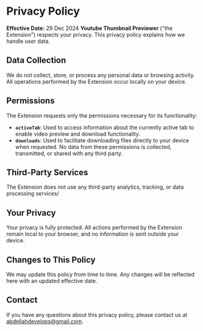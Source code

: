 # Privacy Policy

**Effective Date:** 29 Dec 2024
**Youtube Thumbnail Previewer** ("the Extension") respects your privacy. This privacy policy explains how we handle user data.

## Data Collection
We do not collect, store, or process any personal data or browsing activity. All operations performed by the Extension occur locally on your device.

## Permissions
The Extension requests only the permissions necessary for its functionality:
- **`activeTab`**: Used to access information about the currently active tab to enable video preview and download functionality.
- **`downloads`**: Used to facilitate downloading files directly to your device when requested.
No data from these permissions is collected, transmitted, or shared with any third party.

## Third-Party Services
The Extension does not use any third-party analytics, tracking, or data processing services/

## Your Privacy
Your privacy is fully protected. All actions performed by the Extension remain local to your browser, and no information is sent outside your device.

## Changes to This Policy
We may update this policy from time to time. Any changes will be reflected here with an updated effective date.

## Contact
If you have any questions about this privacy policy, please contact us at [abdellahdevelops@gmail.com](mailto:abdellahdevelops@gmail.com).